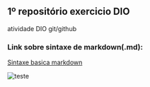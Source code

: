 ##   **1º repositório exercicio DIO**
atividade DIO  git/github

### Link sobre sintaxe de markdown(.md):
[ Sintaxe basica markdown ](https://www.markdownguide.org/basic-syntax)

![teste](C:\Users\Vitor\Desktop\desafiogitgithub\atividade-dio-primeiro-repositorio\mídias\gitlogo.png)